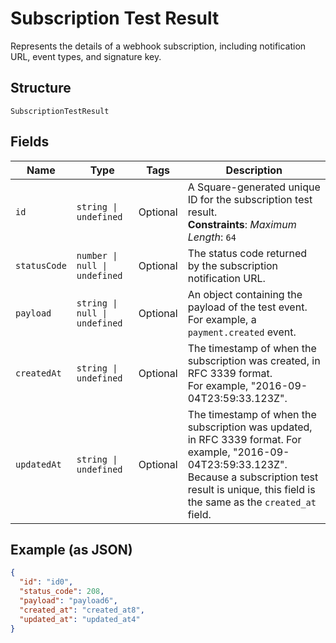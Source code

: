 
# Subscription Test Result

Represents the details of a webhook subscription, including notification URL,
event types, and signature key.

## Structure

`SubscriptionTestResult`

## Fields

| Name | Type | Tags | Description |
|  --- | --- | --- | --- |
| `id` | `string \| undefined` | Optional | A Square-generated unique ID for the subscription test result.<br/>**Constraints**: *Maximum Length*: `64` |
| `statusCode` | `number \| null \| undefined` | Optional | The status code returned by the subscription notification URL. |
| `payload` | `string \| null \| undefined` | Optional | An object containing the payload of the test event. For example, a `payment.created` event. |
| `createdAt` | `string \| undefined` | Optional | The timestamp of when the subscription was created, in RFC 3339 format.<br/>For example, "2016-09-04T23:59:33.123Z". |
| `updatedAt` | `string \| undefined` | Optional | The timestamp of when the subscription was updated, in RFC 3339 format. For example, "2016-09-04T23:59:33.123Z".<br/>Because a subscription test result is unique, this field is the same as the `created_at` field. |

## Example (as JSON)

```json
{
  "id": "id0",
  "status_code": 208,
  "payload": "payload6",
  "created_at": "created_at8",
  "updated_at": "updated_at4"
}
```

